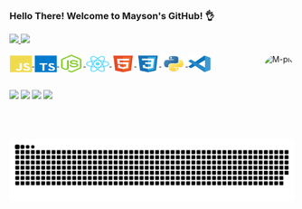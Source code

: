 ### Hello There! Welcome to Mayson's GitHub! 👌


<div>
  <a href="https://github.com/M4Y50N">
    
  <img height="200" src="https://github-readme-stats.vercel.app/api?username=M4Y50N&show_icons=true&theme=material-palenight&include_all_commits=true&count_private=true&hide_rank=true"/>
  <img height="200" src="https://github-readme-stats.vercel.app/api/top-langs/?username=M4Y50N&layout=compact&langs_count=6&theme=material-palenight"/>
</div>
  
<div style="display: inline_block"><br>
  <img align="center" alt="M-Js" height="30" width="40" src="https://raw.githubusercontent.com/devicons/devicon/master/icons/javascript/javascript-plain.svg">
  
  <img align="center" alt="M-Ts" height="30" width="40" src="https://raw.githubusercontent.com/devicons/devicon/master/icons/typescript/typescript-plain.svg">
  
  <img align="center" alt="M-Node" height="33" width="43" src="https://github.com/devicons/devicon/blob/master/icons/nodejs/nodejs-original.svg">
  <img align="center" alt="M-React" height="32" width="42" src="https://raw.githubusercontent.com/devicons/devicon/master/icons/react/react-original.svg">
  <img align="center" alt="M-HTML" height="30" width="40" src="https://raw.githubusercontent.com/devicons/devicon/master/icons/html5/html5-original.svg">
  <img align="center" alt="M-CSS" height="30" width="40" src="https://raw.githubusercontent.com/devicons/devicon/master/icons/css3/css3-original.svg">
  
  <img align="center" alt="M-Python" height="33" width="43" src="https://raw.githubusercontent.com/devicons/devicon/master/icons/python/python-original.svg">
  
  <img align="center" alt="M-Vscode" height="30" width="40" src="https://github.com/devicons/devicon/blob/master/icons/vscode/vscode-original.svg">
  <img align="right" alt="M-pic" height="150" style="border-radius:50px;" src="https://cdn.discordapp.com/attachments/447102571262246916/963202372870484038/picasion.com_ca7e816ab8ed67fbd320264ca30ca9df.gif">
</div>
  
  ##
 
<div> 
  <a href="https://www.instagram.com/mayson_re" target="_blank"><img src="https://img.shields.io/badge/-Instagram-%23E4405F?style=for-the-badge&logo=instagram&logoColor=white" target="_blank"></a>
  <a href = "mailto:contatopethersonreis@gmail.com"><img src="https://img.shields.io/badge/-Gmail-%23333?style=for-the-badge&logo=gmail&logoColor=white" target="_blank"></a>
  <a href="https://www.linkedin.com/in/mayson-petherson-3722321ba/" target="_blank"><img src="https://img.shields.io/badge/-LinkedIn-%230077B5?style=for-the-badge&logo=linkedin&logoColor=white" target="_blank"></a> 
  
  <a href="https://github.com/M4Y50N/">
    <img src="https://komarev.com/ghpvc/?username=M4Y50N&style=for-the-badge">
  </a>
  
  ![Snake animation](https://github.com/m4y50n/m4y50n/blob/output/github-contribution-grid-snake.svg)  

</div>
  
  

